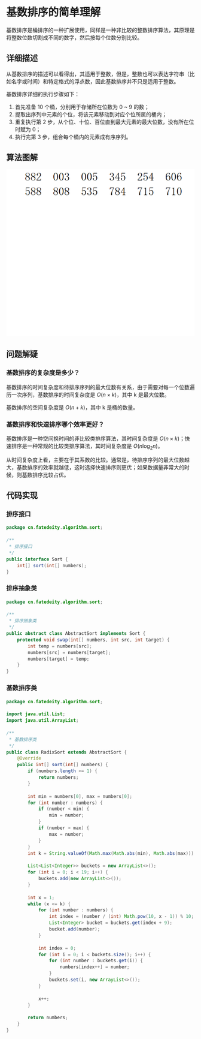 # 基数排序的简单理解


基数排序是桶排序的一种扩展使用，同样是一种非比较的整数排序算法，其原理是将整数位数切割成不同的数字，然后按每个位数分别比较。

<!--more-->

## 详细描述

从基数排序的描述可以看得出，其适用于整数，但是，整数也可以表达字符串（比如名字或时间）和特定格式的浮点数，因此基数排序并不只是适用于整数。

基数排序详细的执行步骤如下：

1. 首先准备 10 个桶，分别用于存储所在位数为 0 ~ 9 的数；
2. 提取出序列中元素的个位，将该元素移动到对应个位所属的桶内；
3. 重复执行第 2 步，从个位、十位、百位直到最大元素的最大位数，没有所在位时赋为 0；
4. 执行完第 3 步，组合每个桶内的元素成有序序列。

## 算法图解

![基数排序](assets/基数排序.gif)

## 问题解疑

### 基数排序的复杂度是多少？

基数排序的时间复杂度和待排序序列的最大位数有关系，由于需要对每一个位数遍历一次序列，基数排序的时间复杂度是 $O(n \times k)$，其中 k 是最大位数。

基数排序的空间复杂度是 $O(n+k)$，其中 k 是桶的数量。

### 基数排序和快速排序哪个效率更好？

基数排序是一种空间换时间的非比较类排序算法，其时间复杂度是 $O(n \times k)$；快速排序是一种常规的比较类排序算法，其时间复杂度是 $O(n\log_2n)$。

从时间复杂度上看，主要在于其系数的比较。通常是，待排序序列的最大位数越大，基数排序的效率就越低，这时选择快速排序则更优；如果数据量非常大的时候，则基数排序比较占优。

## 代码实现

### 排序接口

```java
package cn.fatedeity.algorithm.sort;

/**
 * 排序接口
 */
public interface Sort {
    int[] sort(int[] numbers);
}
```

### 排序抽象类

```java
package cn.fatedeity.algorithm.sort;

/**
 * 排序抽象类
 */
public abstract class AbstractSort implements Sort {
    protected void swap(int[] numbers, int src, int target) {
        int temp = numbers[src];
        numbers[src] = numbers[target];
        numbers[target] = temp;
    }
}
```

### 基数排序类

```java
package cn.fatedeity.algorithm.sort;

import java.util.List;
import java.util.ArrayList;

/**
 * 基数排序类
 */
public class RadixSort extends AbstractSort {
    @Override
    public int[] sort(int[] numbers) {
        if (numbers.length <= 1) {
            return numbers;
        }

        int min = numbers[0], max = numbers[0];
        for (int number : numbers) {
            if (number < min) {
                min = number;
            }
            if (number > max) {
                max = number;
            }
        }
        int k = String.valueOf(Math.max(Math.abs(min), Math.abs(max))).length();

        List<List<Integer>> buckets = new ArrayList<>();
        for (int i = 0; i < 19; i++) {
            buckets.add(new ArrayList<>());
        }

        int x = 1;
        while (x <= k) {
            for (int number : numbers) {
                int index = (number / (int) Math.pow(10, x - 1)) % 10;
                List<Integer> bucket = buckets.get(index + 9);
                bucket.add(number);
            }

            int index = 0;
            for (int i = 0; i < buckets.size(); i++) {
                for (int number : buckets.get(i)) {
                    numbers[index++] = number;
                }
                buckets.set(i, new ArrayList<>());
            }

            x++;
        }

        return numbers;
    }
}
```

